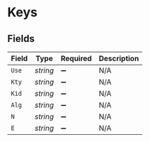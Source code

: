 # Keys


## Fields

| Field              | Type               | Required           | Description        |
| ------------------ | ------------------ | ------------------ | ------------------ |
| `Use`              | *string*           | :heavy_minus_sign: | N/A                |
| `Kty`              | *string*           | :heavy_minus_sign: | N/A                |
| `Kid`              | *string*           | :heavy_minus_sign: | N/A                |
| `Alg`              | *string*           | :heavy_minus_sign: | N/A                |
| `N`                | *string*           | :heavy_minus_sign: | N/A                |
| `E`                | *string*           | :heavy_minus_sign: | N/A                |